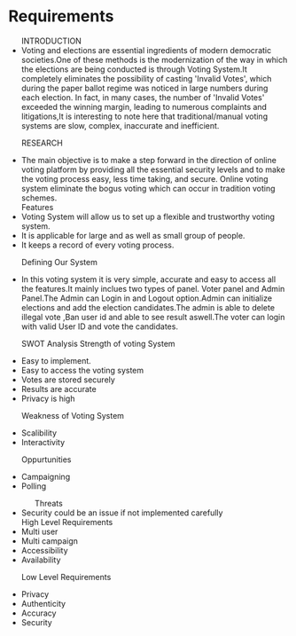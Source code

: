 # Requirements
<ul>
 INTRODUCTION

<li>Voting and elections are essential ingredients of modern democratic societies.One of these methods is the modernization of the way in which the elections are being conducted is through Voting System.It completely eliminates the possibility of casting 'Invalid Votes', which during the paper ballot regime was noticed in large numbers during each election. In fact, in many cases, the number of 'Invalid Votes' exceeded the winning margin, leading to numerous complaints and litigations,It is interesting to note here that traditional/manual voting systems are slow, complex, inaccurate and inefficient.</li>

RESEARCH

<li>The main objective  is to make a step forward in the direction of online voting platform by providing all the essential security levels and to make the voting process easy, less time taking, and secure. Online voting system eliminate the bogus voting which can occur in tradition voting schemes.</li>
Features
<li>Voting System will allow us to set up a flexible and trustworthy voting system.</li>
<li>It is applicable for large and as well as small group of people.</li>
<li>It keeps a record of every voting process.</li>

Defining Our System

<li> In this voting system it is very simple, accurate and easy to access all the features.It mainly inclues two types of panel. Voter panel and Admin Panel.The Admin can Login in and Logout option.Admin can initialize elections and add the election candidates.The admin is able to delete illegal vote ,Ban user id and able to see result aswell.The voter can login with valid User ID and vote the candidates.

SWOT Analysis
Strength of voting System
<li>Easy to implement.</li>
<li>Easy to access the voting system</li>
<li>Votes are stored securely</li>
<li>Results are accurate</li>
<li>Privacy is high</li>

Weakness of Voting System
<li>Scalibility</li>
<li>Interactivity</li>

Oppurtunities
<li>Campaigning</li>
<li>Polling</li>

<ul>Threats</ul>
<li>Security could be an issue if not implemented carefully</li>
High Level Requirements

<li>Multi user</li>
<li>Multi campaign</li>
<li>Accessibility</li>
<li>Availability</li>

Low Level Requirements

<li>Privacy</li>
<li>Authenticity</li>
<li>Accuracy</li>
<li>Security</li>

</ul>